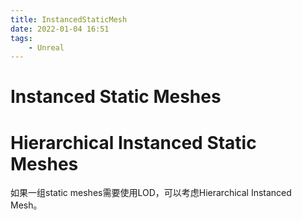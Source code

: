 ```yaml
---
title: InstancedStaticMesh
date: 2022-01-04 16:51
tags:
    - Unreal
---
```

# Instanced Static Meshes
# Hierarchical Instanced Static Meshes
如果一组static meshes需要使用LOD，可以考虑Hierarchical Instanced Mesh。
